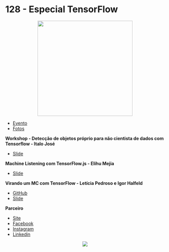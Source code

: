 
# 128 - Especial TensorFlow

<p align="center">
  <img width="300" height="300" src="https://raw.githubusercontent.com/nerdzao/events/master/NerdZao.png">
</p>

 - [Evento](https://www.meetup.com/Nerdzao/events/263146517/)
 - [Fotos](https://drive.google.com/drive/u/0/folders/19BAgqc47LbimrRxpkRYeLl_W2X8O4tEl)

**Workshop - Detecção de objetos próprio para não cientista de dados com Tensorflow - Italo José**

 - [Slide](#)
 
**Machine Listening com TensorFlow.js - Elihu Mejia**

 - [Slide](#)
 
 **Virando um MC com TensorFlow - Letícia Pedroso e Igor Halfeld**

 - [GitHub](https://github.com/leticiaspedroso/funk-generator)
 - [Slide](https://speakerdeck.com/igorhalfeld/became-a-mc-with-tensorflow)

**Parceiro**

 - [Site](https://policeneto.com.br/v1/)
 - [Facebook](https://www.facebook.com/josepoliceneto/)
 - [Instagram](https://www.instagram.com/policeneto/)
 - [Linkedin](https://www.linkedin.com/in/jos%C3%A9-police-neto-6a875545/)

<p align="center">
  <img src="https://policeneto.com.br/v1/wp-content/uploads/2019/01/logo-policeneto.png">
</p>

